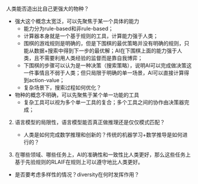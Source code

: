 
人类能否造出比自己更强大的物种？
- 强大这个概念太宽泛，可以先聚焦于某一个具体的能力
	- 能力分为rule-based和非rule-based；
	- 计算器本身就是一个基于规则的工具，计算能力强于人类；
	- 围棋的游戏规则是明确的，但是下围棋的最优策略并没有明确的规则，只能从数据+搜索中得到下一步的最优解；AI在下围棋上面的能力强于人类，且不需要利用人类经验的监督而是靠自我博弈；
	- 下围棋的步骤可以认为是一种决策（搜索策略），说明AI可以完成做决策这一件事情且不弱于人类；但只局限于明确的单一场景，AI可以直接计算得到action-value；
	- 复杂场景下，搜索过程如何优化？
- 物种的概念不明确，可以先聚焦于某个单一功能的工具
	- 复杂工具可以视为多个单一工具的复合；多个工具之间的协作由决策器完成；

2. 语言模型的局限性，语言模型能否真正做推理还是仅仅模式匹配？
	- 人类是如何完成数学推理和创新的？传统的机器学习+数学推导是如何进行的？ 

3. 在哪些领域、哪些任务上，AI的准确性和一致性比人类更好，那么这些任务上基于先验规则的RLAIF在规则上可以遵守地比人类更好。

- 是否要考虑多样性的情况？diversity在何时发挥作用？